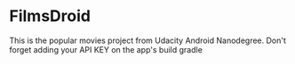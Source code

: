 # FilmsDroid

This is the popular movies project from Udacity Android Nanodegree. Don't forget adding your API KEY on the app's build gradle
